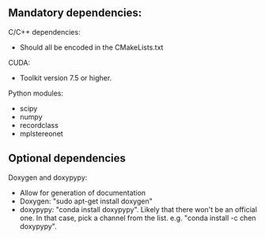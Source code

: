 Mandatory dependencies:
-----------------------
C/C++ dependencies:
- Should all be encoded in the CMakeLists.txt

CUDA:
- Toolkit version 7.5 or higher.

Python modules:
- scipy
- numpy
- recordclass
- mplstereonet

Optional dependencies
---------------------

Doxygen and doxypypy:
- Allow for generation of documentation
- Doxygen: "sudo apt-get install doxygen"
- doxypypy: "conda install doxypypy". Likely that there won't be an official one. In that case, pick a channel from the list. e.g. "conda install -c chen doxypypy".

